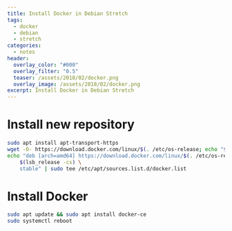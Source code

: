 ```yaml
---
title: Install Docker in Debian Stretch
tags:
  - docker
  - debian
  - stretch
categories:
  - notes
header:
  overlay_color: "#000"
  overlay_filter: "0.5"
  teaser: /assets/2018/02/docker.png
  overlay_image: /assets/2018/02/docker.png
excerpt: Install Docker in Debian Stretch
---
```

# Install new repository

```bash
sudo apt install apt-transport-https
wget -O- https://download.docker.com/linux/$(. /etc/os-release; echo "$ID")/gpg | sudo apt-key add -
echo "deb [arch=amd64] https://download.docker.com/linux/$(. /etc/os-release; echo "$ID") \
    $(lsb_release -cs) \
    stable" | sudo tee /etc/apt/sources.list.d/docker.list
```

# Install Docker

```bash
sudo apt update && sudo apt install docker-ce
sudo systemctl reboot
```
